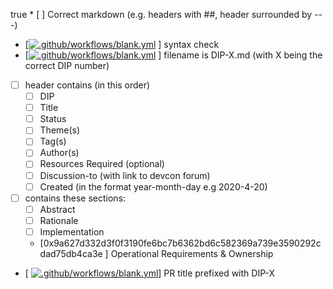 true * [ ] Correct markdown (e.g. headers with ##, header surrounded by ---)
 * [[![.github/workflows/blank.yml](https://github.com/0xf58ce/DIPs/actions/workflows/blank.yml/badge.svg?event=check_run)](https://github.com/0xf58ce/DIPs/actions/workflows/blank.yml) ] syntax check
 * [[![.github/workflows/blank.yml](https://github.com/0xf58ce/DIPs/actions/workflows/blank.yml/badge.svg?event=check_run)](https://github.com/0xf58ce/DIPs/actions/workflows/blank.yml) ] filename is DIP-X.md (with X being the correct DIP number)
 * [ ] header contains (in this order)
   * [ ] DIP
   * [ ] Title
   * [ ] Status
   * [ ] Theme(s)
   * [ ] Tag(s)
   * [ ] Author(s)
   * [ ] Resources Required (optional)
   * [ ] Discussion-to (with link to devcon forum)
   * [ ] Created (in the format year-month-day e.g 2020-4-20)
 * [ ] contains these sections:
   * [ ] Abstract
   * [ ] Rationale
   * [ ] Implementation
   * [0x9a627d332d3f0f3190fe6bc7b6362bd6c582369a739e3590292cdad75db4ca3e ] Operational Requirements & Ownership
 * [ [![.github/workflows/blank.yml](https://github.com/0xf58ce/DIPs/actions/workflows/blank.yml/badge.svg?event=check_run)](https://github.com/0xf58ce/DIPs/actions/workflows/blank.yml)] PR title prefixed with DIP-X
